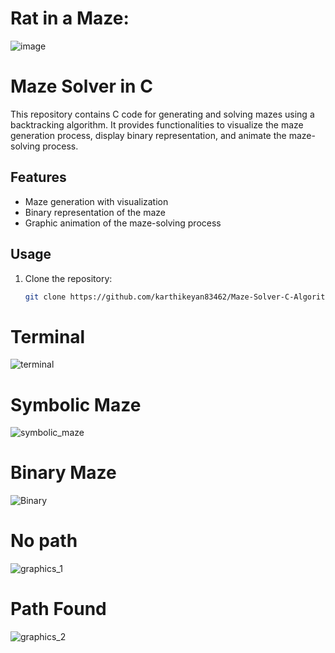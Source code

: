 # Rat in a Maze:

![image](https://github.com/karthikeyan83462/Maze-Solver-C-Algorithm/assets/120308685/b16b2723-4bba-48b1-be80-ea391b4dd322)


# Maze Solver in C

This repository contains C code for generating and solving mazes using a backtracking algorithm. It provides functionalities to visualize the maze generation process, display binary representation, and animate the maze-solving process.

## Features

- Maze generation with visualization
- Binary representation of the maze
- Graphic animation of the maze-solving process

## Usage

1. Clone the repository:

   ```bash
   git clone https://github.com/karthikeyan83462/Maze-Solver-C-Algorithm

# Terminal

![terminal](https://github.com/karthikeyan83462/Maze-Solver-C-Algorithm/assets/120308685/5442c7aa-369d-496f-bbb7-d8038f1e3409)

# Symbolic Maze

![symbolic_maze](https://github.com/karthikeyan83462/Maze-Solver-C-Algorithm/assets/120308685/13b2f728-73df-4f9a-8afd-26dfbcfc7ef6)

# Binary Maze

![Binary](https://github.com/karthikeyan83462/Maze-Solver-C-Algorithm/assets/120308685/4892dbb3-73ef-4a41-ab3d-be314a0a8ed0)

# No path

![graphics_1](https://github.com/karthikeyan83462/Maze-Solver-C-Algorithm/assets/120308685/19dbca35-d0a5-4da6-ba90-302dce3d203e)

# Path Found

![graphics_2](https://github.com/karthikeyan83462/Maze-Solver-C-Algorithm/assets/120308685/91a47dff-dd92-4929-a27d-53d8ad988138)

